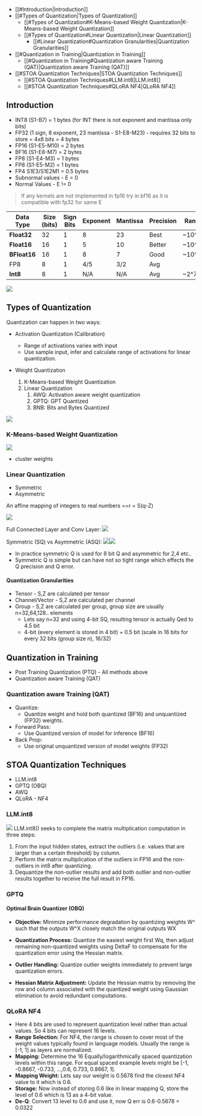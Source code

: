 
- [[#Introduction|Introduction]]
- [[#Types of Quantization|Types of Quantization]]
	- [[#Types of Quantization#K-Means-based Weight Quantization|K-Means-based Weight Quantization]]
	- [[#Types of Quantization#Linear Quantization|Linear Quantization]]
		- [[#Linear Quantization#Quantization Granularities|Quantization Granularities]]
- [[#Quantization in Training|Quantization in Training]]
	- [[#Quantization in Training#Quantization aware Training (QAT)|Quantization aware Training (QAT)]]
- [[#STOA Quantization Techniques|STOA Quantization Techniques]]
	- [[#STOA Quantization Techniques#LLM.int8|LLM.int8]]
	- [[#STOA Quantization Techniques#QLoRA NF4|QLoRA NF4]]

## Introduction

- INT8 (S1-B7) = 1 bytes (for INT there is not exponent and mantissa only bits)
- FP32 (1 sign, 8 exponent, 23 mantissa - S1-E8-M23) - requires 32 bits to store = 4x8 bits = 4 bytes
- FP16 (S1-E5-M10) = 2 bytes
- BF16 (S1-E8-M7) = 2 bytes
- FP8 (S1-E4-M3) = 1 bytes
- FP8 (S1-E5-M2) = 1 bytes
- FP4 S1E3/S1E2M1 = 0.5 bytes
- Subnormal values -  E = 0
- Normal Values - E != 0

> If any kernels are not implemented in fp16 try in bf16 as it is compatible with fp32 for same E
 
| Data Type    | Size (bits) | Sign Bits | Exponent | Mantissa | Precision | Range  |
| ------------ | ----------- | --------- | -------- | -------- | --------- | ------ |
| **Float32**  | 32          | 1         | 8        | 23       | Best      | ~10^38 |
| **Float16**  | 16          | 1         | 5        | 10       | Better    | ~10^4  |
| **BFloat16** | 16          | 1         | 8        | 7        | Good      | ~10^38 |
| FP8          | 8           | 1         | 4/5      | 3/2      | Avg       |        |
| **Int8**     | 8           | 1         | N/A      | N/A      | Avg       | ~2^7   |
![](attachments/Pasted%20image%2020240705132049.png)
## Types of Quantization

Quantization can happen in two ways:
- Activation Quantization (Calibration)
	- Range of activations varies with input
	- Use sample input, infer and calculate range of activations for linear quantization. 

- Weight Quantization
	1. K-Means-based Weight Quantization
	2. Linear Quantization
		1. AWQ: Activation aware weight quantization
		2. GPTQ: GPT Quantized
		3. BNB: Bits and Bytes Quantized

![](attachments/Pasted%20image%2020240705091622.png)

### K-Means-based Weight Quantization

![](attachments/Pasted%20image%2020240704184537.png)
- cluster weights

### Linear Quantization
- Symmetric 
- Asymmetric

An affine mapping of integers to real numbers ==r = S(q-Z)

![](attachments/Pasted%20image%2020240704184804.png)

Full Connected Layer and Conv Layer:
![](attachments/Pasted%20image%2020240704185026.png)

Symmetric (SQ) vs Asymmetric (ASQ):
![](attachments/Pasted%20image%2020240704185237.png)![](attachments/Pasted%20image%2020240704185253.png)
- In practice symmetric Q is used for 8 bit Q and asymmetric for 2,4 etc..
- Symmetric Q is simple but can have not so tight range which effects the Q precision and Q error.

#### Quantization Granularities
- Tensor - S,Z are calculated per tensor
- Channel/Vector - S,Z are calculated per channel
- Group - S,Z are calculated per group, group size are usually n=32,64,128.. elements
	- Lets say n=32 and using 4-bit SQ, resulting tensor is actually Qed to 4.5 bit
	- 4-bit (every element is stored in 4 bit) + 0.5 bit (scale in 16 bits for every 32 bits (group size n), 16/32)



## Quantization in Training
- Post Training Quantization (PTQ) - All methods above
- Quantization aware Training (QAT)

### Quantization aware Training (QAT)
- Quantize:
	- Quantize weight and hold both quantized (BF16) and unquantized (FP32) weights. 
- Forward Pass:
	- Use Quantized version of model for inference (BF16)
- Back Prop:
	- Use original unquantized version of model weights (FP32)

## STOA Quantization Techniques
- LLM.int8
- GPTQ (OBQ)
- AWQ
- QLoRA - NF4


### LLM.int8

![](attachments/Mixed-int8.gif)
LLM.int8() seeks to complete the matrix multiplication computation in three steps:

1. From the input hidden states, extract the outliers (i.e. values that are larger than a certain threshold) by column.
2. Perform the matrix multiplication of the outliers in FP16 and the non-outliers in int8 after quantizing.
3. Dequantize the non-outlier results and add both outlier and non-outlier results together to receive the full result in FP16.

### GPTQ

#### Optimal Brain Quantizer (OBQ)

- **Objective:** Minimize performance degradation by quantizing weights W^​ such that the outputs W^X​ closely match the original outputs WX
- **Quantization Process:** Quantize the easiest weight first Wq, then adjust remaining non-quantized weights using DeltaF to compensate for the quantization error using the Hessian matrix.
- **Outlier Handling:** Quantize outlier weights immediately to prevent large quantization errors.
    
- **Hessian Matrix Adjustment:** Update the Hessian matrix by removing the row and column associated with the quantized weight using Gaussian elimination to avoid redundant computations.

### QLoRA NF4

- Here 4 bits are used to represent quantization level rather than actual values. So 4 bits can represent 16 levels. 
- **Range Selection:** For NF4, the range is chosen to cover most of the weight values typically found in language models. Usually the range is [-1, 1] as layers are normalized.
- **Mapping:** Determine the 16 Equally/logarithmically spaced quantization levels within this range. For equal spaced example levels might be [-1, -0.8667, -0.733, …,0.6, 0.733, 0.8667, 1].
- **Mapping Weight:** Lets say our weight is 0.5678 find the closest NF4 value to it which is 0.6.
- **Storage:** Now instead of storing 0.6 like in linear mapping Q, store the level of 0.6 which is 13 as a 4-bit value.
- **De-Q**: Convert 13 level to 0.6 and use it, now Q err is 0.6-0.5678 = 0.0322

  

